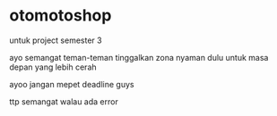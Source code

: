 # otomotoshop
untuk project semester 3

ayo semangat teman-teman 
tinggalkan zona nyaman dulu untuk masa depan yang lebih cerah


ayoo jangan mepet deadline guys

ttp semangat walau ada error